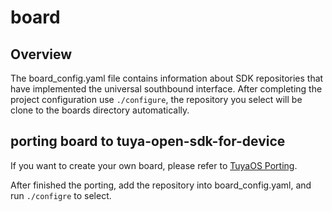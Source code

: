 # board

## Overview

The board_config.yaml file contains information about SDK repositories that have implemented the universal southbound interface. After completing the project configuration use `./configure`, the repository you select will be clone to the boards directory automatically.


## porting board to tuya-open-sdk-for-device

If you want to create your own board, please refer to [TuyaOS Porting](https://developer.tuya.com/cn/docs/iot-device-dev/TuyaOS-translation?id=Kcrwpd4fqalay).

After finished the porting, add the repository into board_config.yaml, and run `./configre` to select.
